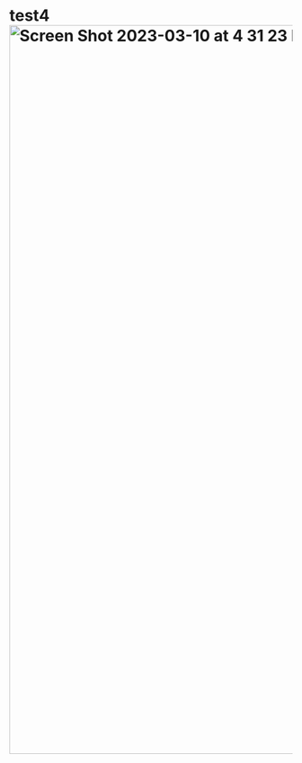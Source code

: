 # test4<img width="1296" alt="Screen Shot 2023-03-10 at 4 31 23 PM" src="https://user-images.githubusercontent.com/109713103/224440556-1debeee8-543c-406d-b081-4034789fed59.png">
